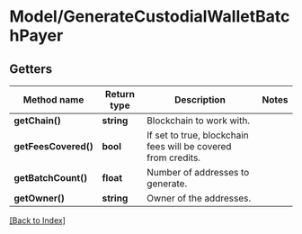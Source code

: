 # Model/GenerateCustodialWalletBatchPayer

## Getters

Method name | Return type | Description | Notes
------------ | ------------- | ------------- | -------------
**getChain()** | **string** | Blockchain to work with. |
**getFeesCovered()** | **bool** | If set to true, blockchain fees will be covered from credits. |
**getBatchCount()** | **float** | Number of addresses to generate. |
**getOwner()** | **string** | Owner of the addresses. |

[[Back to Index]](../index.md)
